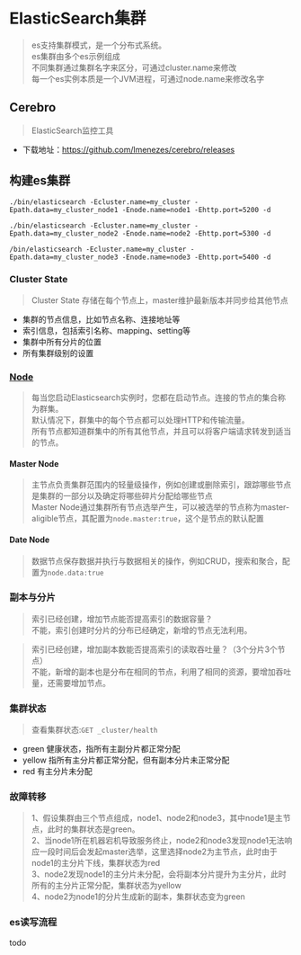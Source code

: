 # ElasticSearch集群

> es支持集群模式，是一个分布式系统。  
es集群由多个es示例组成  
不同集群通过集群名字来区分，可通过cluster.name来修改  
每一个es实例本质是一个JVM进程，可通过node.name来修改名字

## Cerebro
> ElasticSearch监控工具
- 下载地址：https://github.com/lmenezes/cerebro/releases

## 构建es集群

```
./bin/elasticsearch -Ecluster.name=my_cluster -Epath.data=my_cluster_node1 -Enode.name=node1 -Ehttp.port=5200 -d

./bin/elasticsearch -Ecluster.name=my_cluster -Epath.data=my_cluster_node2 -Enode.name=node2 -Ehttp.port=5300 -d

/bin/elasticsearch -Ecluster.name=my_cluster -Epath.data=my_cluster_node3 -Enode.name=node3 -Ehttp.port=5400 -d
```

### Cluster State
> Cluster State 存储在每个节点上，master维护最新版本并同步给其他节点
- 集群的节点信息，比如节点名称、连接地址等
- 索引信息，包括索引名称、mapping、setting等
- 集群中所有分片的位置
- 所有集群级别的设置

### [Node](https://www.elastic.co/guide/en/elasticsearch/reference/current/modules-node.html)
> 每当您启动Elasticsearch实例时，您都在启动节点。连接的节点的集合称为群集。  
默认情况下，群集中的每个节点都可以处理HTTP和传输流量。  
所有节点都知道群集中的所有其他节点，并且可以将客户端请求转发到适当的节点。

#### Master Node
> 主节点负责集群范围内的轻量级操作，例如创建或删除索引，跟踪哪些节点是集群的一部分以及确定将哪些碎片分配给哪些节点  
Master Node通过集群所有节点选举产生，可以被选举的节点称为master-aligible节点，其配置为`node.master:true`，这个是节点的默认配置

#### Date Node
> 数据节点保存数据并执行与数据相关的操作，例如CRUD，搜索和聚合，配置为`node.data:true`

### 副本与分片
>索引已经创建，增加节点能否提高索引的数据容量？  
不能，索引创建时分片的分布已经确定，新增的节点无法利用。

>索引已经创建，增加副本数能否提高索引的读取吞吐量？（3个分片3个节点）  
不能，新增的副本也是分布在相同的节点，利用了相同的资源，要增加吞吐量，还需要增加节点。

### 集群状态
> 查看集群状态:`GET _cluster/health`
- green 健康状态，指所有主副分片都正常分配
- yellow 指所有主分片都正常分配，但有副本分片未正常分配
- red 有主分片未分配

### 故障转移
> 1、假设集群由三个节点组成，node1、node2和node3，其中node1是主节点，此时的集群状态是green。  
2、当node1所在机器宕机导致服务终止，node2和node3发现node1无法响应一段时间后会发起master选举，这里选择node2为主节点，此时由于node1的主分片下线，集群状态为red  
3、node2发现node1的主分片未分配，会将副本分片提升为主分片，此时所有的主分片正常分配，集群状态为yellow  
4、node2为node1的分片生成新的副本，集群状态变为green

### es读写流程
todo
